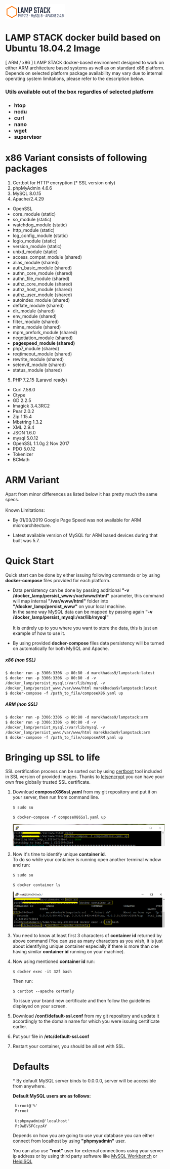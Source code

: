 ![GitHub Logo](https://raw.githubusercontent.com/marekhadas1989/lampstackdocker/master/guide/logo.png)
# LAMP STACK docker build based on Ubuntu 18.04.2 Image

[ ARM / x86 ] LAMP STACK docker-based environment designed to work on either ARM architecture based systems as well as on standard x86 platform. 
Depends on selected platform package availability may vary due to internal operating system limitations, please refer to the description below.

<h3>Utils available out of the box regardles of selected platform<h3>
<ul>
   <li>htop</li>
   <li>ncdu</li>
   <li>curl</li>
   <li>nano</li>
   <li>wget</li>
   <li>supervisor</li>
</ul>
   
<h1>x86 Variant consists of following packages</h1>

1. Certbot for HTTP encryption (* SSL version only)
2. phpMyAdmin 4.6.6
3. MySQL 8.0.15
4. Apache/2.4.29
<ul>
   <li>OpenSSL</li>
   <li>core_module (static)</li>
   <li>so_module (static)</li>
   <li>watchdog_module (static)</li>
   <li>http_module (static)</li>
   <li>log_config_module (static)</li>
   <li>logio_module (static)</li>
   <li>version_module (static)</li>
   <li>unixd_module (static)</li>
   <li>access_compat_module (shared)</li>
   <li>alias_module (shared)</li>
   <li>auth_basic_module (shared)</li>
   <li>authn_core_module (shared)</li>
   <li>authn_file_module (shared)</li>
   <li>authz_core_module (shared)</li>
   <li>authz_host_module (shared)</li>
   <li>authz_user_module (shared)</li>
   <li>autoindex_module (shared)</li>
   <li>deflate_module (shared)</li>
   <li>dir_module (shared)</li>
   <li>env_module (shared)</li>
   <li>filter_module (shared)</li>
   <li>mime_module (shared)</li>
   <li>mpm_prefork_module (shared)</li>
   <li>negotiation_module (shared)</li>
   <li><b>pagespeed_module (shared)</b></li>
   <li>php7_module (shared)</li>
   <li>reqtimeout_module (shared)</li>
   <li>rewrite_module (shared)</li>
   <li>setenvif_module (shared)</li>
   <li>status_module (shared)</li>
</ul>
   
5. PHP 7.2.15 (Laravel ready)
<ul>
   <li>Curl 7.58.0</li>
   <li>Ctype</li>
   <li>GD 2.2.5</li>
   <li>Imagick 3.4.3RC2</li>
   <li>Pear 2.0.2</li>
   <li>Zip 1.15.4</li>
   <li>Mbstring 1.3.2</li>
   <li>XML 2.9.4</li>
   <li>JSON 1.6.0</li>
   <li>mysql 5.0.12</li>
   <li>OpenSSL 1.1.0g 2 Nov 2017</li>
   <li>PDO 5.0.12</li>
   <li>Tokenizer</li>
   <li>BCMath</li>
</ul>

<h1>ARM Variant</h1>
Apart from minor differences as listed below it has pretty much the same specs.
<br/><br/>
Known Limitations:
<br/>

* By 01/03/2019 Google Page Speed was not available for ARM microarchitecture.

* Latest available version of MySQL for ARM based devices during that built was 5.7.

<h1>Quick Start</h1>

Quick start can be done by either issuing following commands or by using <b>docker-compose</b> files provided for each platform.


* Data persistency can be done by passing additional <b>"-v /docker_lamp/persist_www:/var/www/html"</b> parameter, 
this command will map internal <b>"/var/www/html"</b> folder into <b>"/docker_lamp/persist_www"</b> on your local machine.<br>
In the same way MySQL data can be mapped by passing again <b>"-v /docker_lamp/persist_mysql:/var/lib/mysql"</b> <br><br>
It is entirely up to you where you want to store the data, this is just an example of how to use it.


* By using provided <b>docker-compose</b> files data persistency will be turned on automatically for both MySQL and Apache.

<h5>x86 (non SSL)</h5>

```
$ docker run -p 3306:3306 -p 80:80 -d marekhadas9/lampstack:latest
$ docker run -p 3306:3306 -p 80:80 -d -v /docker_lamp/persist_mysql:/var/lib/mysql -v /docker_lamp/persist_www:/var/www/html marekhadas9/lampstack:latest
$ docker-compose -f /path_to_file/composeX86.yaml up
```

<h5>ARM (non SSL)</h5>

```
$ docker run -p 3306:3306 -p 80:80 -d marekhadas9/lampstack:arm
$ docker run -p 3306:3306 -p 80:80 -d -v /docker_lamp/persist_mysql:/var/lib/mysql -v /docker_lamp/persist_www:/var/www/html marekhadas9/lampstack:arm
$ docker-compose -f /path_to_file/composeARM.yaml up
```

<h1>Bringing up SSL to life</h1>
SSL certification process can be sorted out by using <a href="https://certbot.eff.org/">certboot</a> tool included in SSL version of provided images</a>.
Thanks to <a href="https://letsencrypt.org/">letsencrypt</a> you can have your own free globally trusted SSL certificate.

1. Download <b>composeX86ssl.yaml</b> from my git repository and put it on your server, then run from command line.

    ```$ sudo su```

    ```$ docker-compose -f composeX86Ssl.yaml up```
    
    ![GitHub Logo](https://raw.githubusercontent.com/marekhadas1989/lampstackdocker/master/guide/howto1.PNG)

2. Now it's time to identify unique <b>container id</b>.<br/>
   To do so while your container is running open another terminal window and run:<br/> 

    ```$ sudo su```
 
    ```$ docker container ls```
     
    ![GitHub Logo](https://raw.githubusercontent.com/marekhadas1989/lampstackdocker/master/guide/howto2.PNG)

3. You need to know at least first 3 characters of <b>container id</b> returned by above command (You can use as many characters as you wish, it is just about identifying unique container especially if there is more than one having similar <b>container id</b> running on your machine).<br>
4. Now using mentioned <b>container id</b> run:

    ```$ docker exec -it 32f bash```
 
    Then run:
 
    ```$ certbot --apache certonly```
    
    To issue your brand new certificate and then follow the guidelines displayed on your screen.
    
4. Download <b>/conf/default-ssl.conf</b> from my git repository and update it accordingly to the domain name for which you were issuing certificate earlier.
5. Put your file in <b>/etc/default-ssl.conf</b>
6. Restart your container, you should be all set with SSL.
   
    <h1>Defaults</h1>
        * By default MySQL server binds to 0.0.0.0, server will be accessible from anywhere.
   
      <b>Default MySQL users are as follows:</b><br>
       
        U:root@'%'
        P:root  
         
        U:phpmyadmin@'localhost'
        P:9wBVSFCcyzAY
        
      Depends on how you are going to use your database you can either connect from 
       localhost by using <b>"phpmyadmin"</b> user.
       
      You can also use <b>"root"</b> user for external connections using your server ip address or by using third party
      software like <a href="https://www.mysql.com/products/workbench/">MySQL Workbench</a> or <a href="https://www.heidisql.com/">HeidiSQL</a>